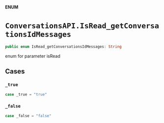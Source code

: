 **ENUM**

# `ConversationsAPI.IsRead_getConversationsIdMessages`

```swift
public enum IsRead_getConversationsIdMessages: String
```

enum for parameter isRead

## Cases
### `_true`

```swift
case _true = "true"
```

### `_false`

```swift
case _false = "false"
```
